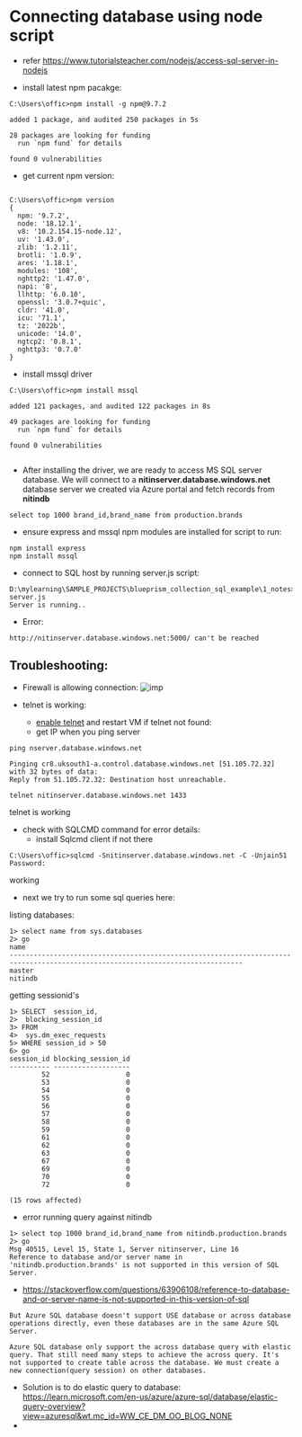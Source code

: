 
# Connecting database using node script

- refer https://www.tutorialsteacher.com/nodejs/access-sql-server-in-nodejs

- install latest npm pacakge:
```text
C:\Users\offic>npm install -g npm@9.7.2

added 1 package, and audited 250 packages in 5s

28 packages are looking for funding
  run `npm fund` for details

found 0 vulnerabilities

```
- get current npm version:
```text

C:\Users\offic>npm version
{
  npm: '9.7.2',
  node: '18.12.1',
  v8: '10.2.154.15-node.12',
  uv: '1.43.0',
  zlib: '1.2.11',
  brotli: '1.0.9',
  ares: '1.18.1',
  modules: '108',
  nghttp2: '1.47.0',
  napi: '8',
  llhttp: '6.0.10',
  openssl: '3.0.7+quic',
  cldr: '41.0',
  icu: '71.1',
  tz: '2022b',
  unicode: '14.0',
  ngtcp2: '0.8.1',
  nghttp3: '0.7.0'
}
```

- install mssql driver

```text
C:\Users\offic>npm install mssql

added 121 packages, and audited 122 packages in 8s

49 packages are looking for funding
  run `npm fund` for details

found 0 vulnerabilities
 
```

- After installing the driver, we are ready to access MS SQL server database. We will connect to a  **nitinserver.database.windows.net** database server we created via Azure portal and fetch records from **nitindb** 

```text
select top 1000 brand_id,brand_name from production.brands
```

- ensure express and mssql npm modules are installed for script to run:
```text
npm install express
npm install mssql
```
- connect to SQL host by running server.js script:
```text
D:\mylearning\SAMPLE_PROJECTS\blueprism_collection_sql_example\1_notes>node server.js
Server is running..

```
- Error:
```text
http://nitinserver.database.windows.net:5000/ can't be reached
```

## Troubleshooting:

- Firewall is allowing connection:
![imp](../images/1.5.1_allow_windows_firewall_access.png)


- telnet is working:
  - [enable telnet](https://rdr-it.com/en/windows-10-installing-the-telnet-client/) and restart VM if telnet not found: 
  - get IP when you ping server
```text
ping nserver.database.windows.net

Pinging cr8.uksouth1-a.control.database.windows.net [51.105.72.32] with 32 bytes of data:
Reply from 51.105.72.32: Destination host unreachable.
```

```text
telnet nitinserver.database.windows.net 1433
```
telnet is working

- check with SQLCMD command for error details:
    - install Sqlcmd client if not there

```text
C:\Users\offic>sqlcmd -Snitinserver.database.windows.net -C -Unjain51
Password:
```
working

- next we try to run some sql queries here:

listing databases:
```text
1> select name from sys.databases
2> go
name
--------------------------------------------------------------------------------------------------------------------------------
master
nitindb
```

getting sessionid's
```text
1> SELECT  session_id,
2>  blocking_session_id
3> FROM
4>  sys.dm_exec_requests
5> WHERE session_id > 50
6> go
session_id blocking_session_id
---------- -------------------
        52                   0
        53                   0
        54                   0
        55                   0
        56                   0
        57                   0
        58                   0
        59                   0
        61                   0
        62                   0
        63                   0
        67                   0
        69                   0
        70                   0
        72                   0

(15 rows affected)
```

- error running query against nitindb
```text
1> select top 1000 brand_id,brand_name from nitindb.production.brands
2> go
Msg 40515, Level 15, State 1, Server nitinserver, Line 16
Reference to database and/or server name in 'nitindb.production.brands' is not supported in this version of SQL Server.
```

- https://stackoverflow.com/questions/63906108/reference-to-database-and-or-server-name-is-not-supported-in-this-version-of-sql
```text
But Azure SQL database doesn't support USE database or across database operations directly, even these databases are in the same Azure SQL Server.

Azure SQL database only support the across database query with elastic query. That still need many steps to achieve the across query. It's not supported to create table across the database. We must create a new connection(query session) on other databases.
```

- Solution is to do elastic query to database: https://learn.microsoft.com/en-us/azure/azure-sql/database/elastic-query-overview?view=azuresql&wt.mc_id=WW_CE_DM_OO_BLOG_NONE
- 